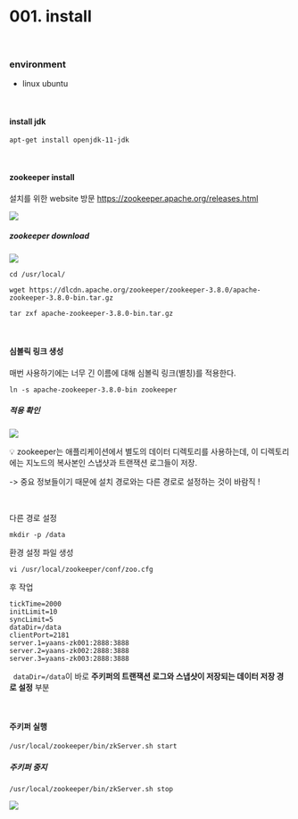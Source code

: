 # 001. install



<br>



### environment

- linux ubuntu 



<br>



#### install jdk

```
apt-get install openjdk-11-jdk
```



<br>



#### zookeeper install

설치를 위한 website 방문 https://zookeeper.apache.org/releases.html

<img src="https://user-images.githubusercontent.com/46165696/166267926-2b894250-d0ea-439b-8173-5969c7bc8f03.png"> 



<br>



##### zookeeper download

<img src="https://user-images.githubusercontent.com/46165696/166273255-1ae7b532-f8ae-4d48-b292-575cfd11b983.png">

```
cd /usr/local/

wget https://dlcdn.apache.org/zookeeper/zookeeper-3.8.0/apache-zookeeper-3.8.0-bin.tar.gz

tar zxf apache-zookeeper-3.8.0-bin.tar.gz
```



<br>



#### 심볼릭 링크 생성

매번 사용하기에는 너무 긴 이름에 대해 심볼릭 링크(별칭)를 적용한다.

```
ln -s apache-zookeeper-3.8.0-bin zookeeper
```

##### 적용 확인

<img src="https://user-images.githubusercontent.com/46165696/166282013-341bb5f3-afb1-4f13-b87b-421d7db67d30.png">



<br>



:bulb: zookeeper는 애플리케이션에서 별도의 데이터 디렉토리를 사용하는데, 이 디렉토리에는 지노드의 복사본인 스냅샷과 트랜잭션 로그들이 저장.

-> 중요 정보들이기 때문에 설치 경로와는 다른 경로로 설정하는 것이 바람직 !



<br>



다른 경로 설정

```
mkdir -p /data
```



환경 설정 파일 생성

```
vi /usr/local/zookeeper/conf/zoo.cfg
```

후 작업

```
tickTime=2000
initLimit=10
syncLimit=5
dataDir=/data
clientPort=2181
server.1=yaans-zk001:2888:3888
server.2=yaans-zk002:2888:3888
server.3=yaans-zk003:2888:3888
```

` dataDir=/data`이 바로 **주키퍼의 트랜잭션 로그와 스냅샷이 저장되는 데이터 저장 경로 설정** 부분



<br>



#### 주키퍼 실행

```
/usr/local/zookeeper/bin/zkServer.sh start
```

##### 주키퍼 중지

```
/usr/local/zookeeper/bin/zkServer.sh stop
```

<img src="https://user-images.githubusercontent.com/46165696/166290208-ce1bf340-2fe6-4a2a-9f99-92239cd2346d.png">



<br>

